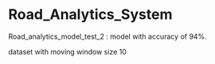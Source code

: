 # Road_Analytics_System

Road_analytics_model_test_2 : model with accuracy of 94%.

dataset with moving window size 10
